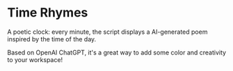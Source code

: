 # Time Rhymes

A poetic clock: every minute, the script displays a AI-generated poem inspired by the time of the day.

Based on OpenAI ChatGPT, it's a great way to add some color and creativity to your workspace!
